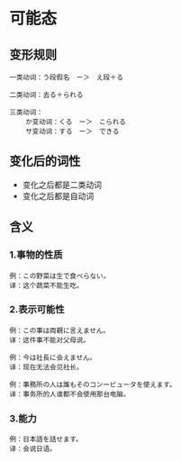 # 可能态

## 变形规则

```
一类动词：う段假名　ー＞　え段＋る

二类动词：去る＋られる

三类动词：
    か变动词：くる　ー＞　こられる
    サ变动词：する　ー＞　できる
```

## 变化后的词性

- 变化之后都是二类动词
- 变化之后都是自动词

## 含义

### 1.事物的性质

```
例：この野菜は生で食べらない。
译：这个蔬菜不能生吃。
```

### 2.表示可能性

```
例：この事は両親に言えません。
译：这件事不能对父母说。

例：今は社長に会えません。
译：现在无法会见社长。

例：事務所の人は誰もそのコンーピュータを使えます。
译：事务所的人谁都不会使用那台电脑。
```

### 3.能力

```
例：日本語を話せます。
译：会说日语。
```